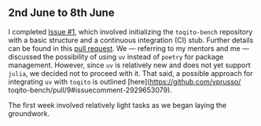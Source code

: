 ## 2nd June to 8th June

I completed [Issue #1](https://github.com/vprusso/toqito-bench/issues/1), which involved initializing the 
`toqito-bench` repository with a basic structure and a continuous integration (CI) stub. Further details can 
be found in this [pull request](https://github.com/vprusso/toqito-bench/pull/9). We — referring to my mentors 
and me — discussed the possibility of using `uv` instead of `poetry` for package management. However, since 
`uv` is relatively new and does not yet support `julia`, we decided not to proceed with it. That said, a 
possible approach for integrating `uv` with `toqito` is outlined [here](https://github.com/vprusso/
toqito-bench/pull/9#issuecomment-2929653079).

The first week involved relatively light tasks as we began laying the groundwork.
